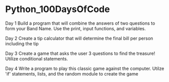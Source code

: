 # Python_100DaysOfCode
Day 1
Build a program that will combine the answers of two questions to form your Band Name. Use the print, input functions, and variables. 

Day 2
Create a tip calculator that will determine the final bill per person including the tip

Day 3
Create a game that asks the user 3 questions to find the treasure! Utilize conditional statements.

Day 4
Write a program to play this classic game against the computer.  Utilze 'if' statements, lists, and the random module to create the game
